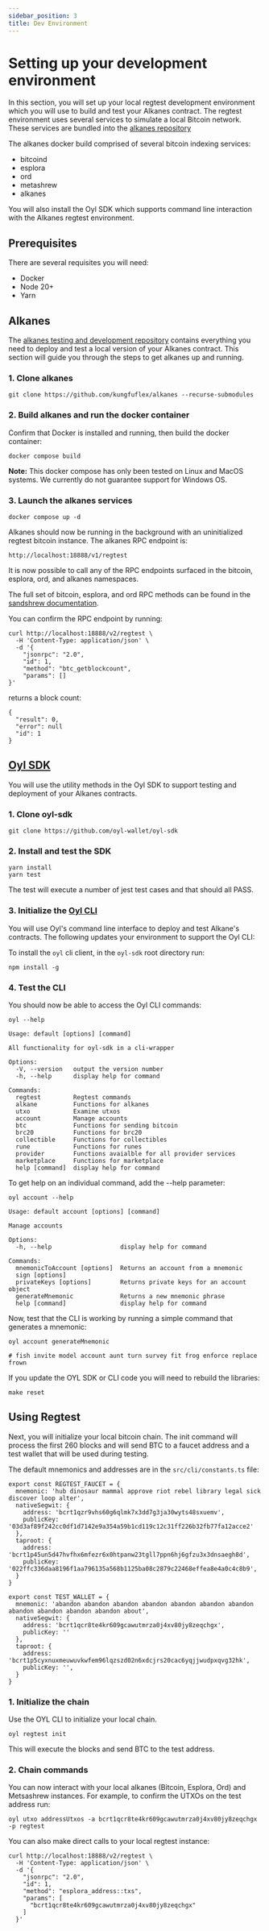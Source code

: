```yaml
---
sidebar_position: 3
title: Dev Environment
---
```


# Setting up your development environment

In this section, you will set up your local regtest development environment which you will use to build and test your Alkanes contract. The regtest environment uses several services to simulate a local Bitcoin network. These services are bundled into the [alkanes repository](https://github.com/kungfuflex/alkanes)

The alkanes docker build comprised of several bitcoin indexing services:

- bitcoind
- esplora
- ord
- metashrew
- alkanes

You will also install the Oyl SDK which supports command line interaction with the Alkanes regtest environment.

## Prerequisites

There are several requisites you will need:

- Docker
- Node 20+
- Yarn

## Alkanes

The [alkanes testing and development repository](https://github.com/kungfuflex/alkanes) contains everything you need to deploy and test a local version of your Alkanes contract. This section will guide you through the steps to get alkanes up and running.

### 1. Clone alkanes

```
git clone https://github.com/kungfuflex/alkanes --recurse-submodules
```

### 2. Build alkanes and run the docker container

Confirm that Docker is installed and running, then build the docker container:

```
docker compose build
```

**Note:** This docker compose has only been tested on Linux and MacOS systems. We currently do not guarantee support for Windows OS.

### 3. Launch the alkanes services

```
docker compose up -d
```

Alkanes should now be running in the background with an uninitialized regtest bitcoin instance. The alkanes RPC endpoint is:

```
http://localhost:18888/v1/regtest
```

It is now possible to call any of the RPC endpoints surfaced in the bitcoin, esplora, ord, and alkanes namespaces.

The full set of bitcoin, esplora, and ord RPC methods can be found in the [sandshrew documentation](https://docs.sandshrew.io/).

You can confirm the RPC endpoint by running:

```
curl http://localhost:18888/v2/regtest \
  -H 'Content-Type: application/json' \
  -d '{
    "jsonrpc": "2.0",
    "id": 1,
    "method": "btc_getblockcount",
    "params": []
}'
```

returns a block count:

```
{
  "result": 0,
  "error": null
  "id": 1
}
```

## [Oyl SDK](/docs/developers/sdk)

You will use the utility methods in the Oyl SDK to support testing and deployment of your Alkanes contracts.

### 1. Clone oyl-sdk

```
git clone https://github.com/oyl-wallet/oyl-sdk
```

### 2. Install and test the SDK

```
yarn install
yarn test
```

The test will execute a number of jest test cases and that should all PASS.

### 3. Initialize the [Oyl CLI](/docs/developers/sdk/cli)

You will use Oyl's command line interface to deploy and test Alkane's contracts. The following updates your environment to support the Oyl CLI:

To install the `oyl` cli client, in the `oyl-sdk` root directory run:

```
npm install -g
```

### 4. Test the CLI

You should now be able to access the Oyl CLI commands:

```
oyl --help

Usage: default [options] [command]

All functionality for oyl-sdk in a cli-wrapper

Options:
  -V, --version   output the version number
  -h, --help      display help for command

Commands:
  regtest         Regtest commands
  alkane          Functions for alkanes
  utxo            Examine utxos
  account         Manage accounts
  btc             Functions for sending bitcoin
  brc20           Functions for brc20
  collectible     Functions for collectibles
  rune            Functions for runes
  provider        Functions avaialble for all provider services
  marketplace     Functions for marketplace
  help [command]  display help for command
```

To get help on an individual command, add the --help parameter:

```
oyl account --help

Usage: default account [options] [command]

Manage accounts

Options:
  -h, --help                   display help for command

Commands:
  mnemonicToAccount [options]  Returns an account from a mnemonic
  sign [options]
  privateKeys [options]        Returns private keys for an account object
  generateMnemonic             Returns a new mnemonic phrase
  help [command]               display help for command
```

Now, test that the CLI is working by running a simple command that generates a mnemonic:

```
oyl account generateMnemonic

# fish invite model account aunt turn survey fit frog enforce replace frown
```

If you update the OYL SDK or CLI code you will need to rebuild the libraries:

```
make reset
```

## Using Regtest

Next, you will initialize your local bitcoin chain. The init command will process the first 260 blocks and will send BTC to a faucet address and a test wallet that will be used during testing.

The default mnemonics and addresses are in the `src/cli/constants.ts` file:

```
export const REGTEST_FAUCET = {
  mnemonic: 'hub dinosaur mammal approve riot rebel library legal sick discover loop alter',
  nativeSegwit: {
    address: 'bcrt1qzr9vhs60g6qlmk7x3dd7g3ja30wyts48sxuemv',
    publicKey: '03d3af89f242cc0df1d7142e9a354a59b1cd119c12c31ff226b32fb77fa12acce2'
  },
  taproot: {
    address: 'bcrt1p45un5d47hvfhx6mfezr6x0htpanw23tgll7ppn6hj6gfzu3x3dnsaegh8d',
    publicKey: '022ffc336daa8196f1aa796135a568b1125ba08c2879c22468effea8e4a0c4c8b9',
  }
}

export const TEST_WALLET = {
  mnemonic: 'abandon abandon abandon abandon abandon abandon abandon abandon abandon abandon abandon about',
  nativeSegwit: {
    address: 'bcrt1qcr8te4kr609gcawutmrza0j4xv80jy8zeqchgx',
    publicKey: ''
  },
  taproot: {
    address: 'bcrt1p5cyxnuxmeuwuvkwfem96lqzszd02n6xdcjrs20cac6yqjjwudpxqvg32hk',
    publicKey: '',
  }
}
```

### 1. Initialize the chain

Use the OYL CLI to initialize your local chain.

```
oyl regtest init
```

This will execute the blocks and send BTC to the test address.

### 2. Chain commands

You can now interact with your local alkanes (Bitcoin, Esplora, Ord) and Metsashrew instances.
For example, to confirm the UTXOs on the test address run:

```
oyl utxo addressUtxos -a bcrt1qcr8te4kr609gcawutmrza0j4xv80jy8zeqchgx -p regtest
```

You can also make direct calls to your local regtest instance:

```
curl http://localhost:18888/v2/regtest \
  -H 'Content-Type: application/json' \
  -d '{
    "jsonrpc": "2.0",
    "id": 1,
    "method": "esplora_address::txs",
    "params": [
      "bcrt1qcr8te4kr609gcawutmrza0j4xv80jy8zeqchgx"
    ]
  }'
```
